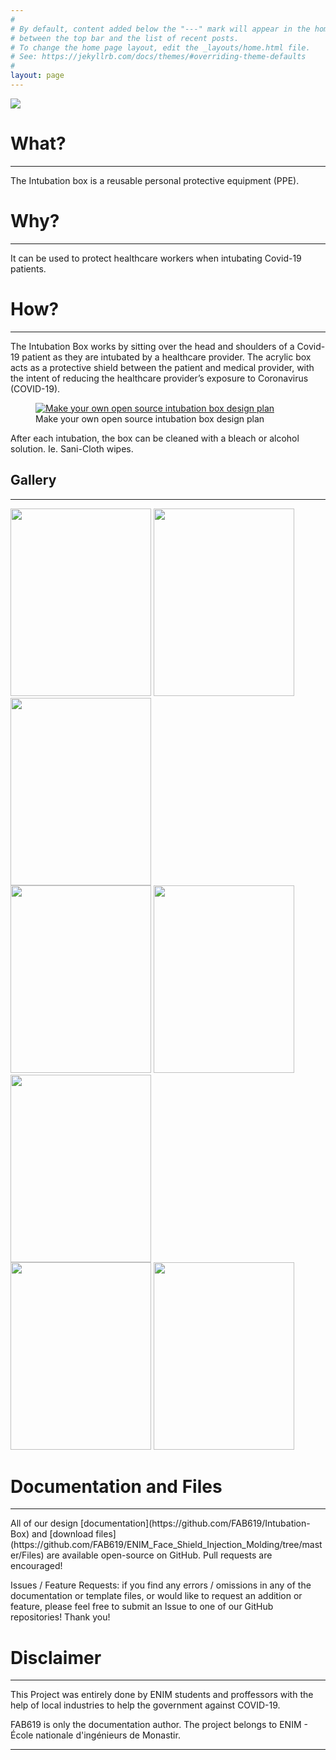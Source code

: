 ```yaml
---
#
# By default, content added below the "---" mark will appear in the home page
# between the top bar and the list of recent posts.
# To change the home page layout, edit the _layouts/home.html file.
# See: https://jekyllrb.com/docs/themes/#overriding-theme-defaults
#
layout: page
---
```





  <img src="/ENIM_Face_Shield_Injection_Molding/assets/Media/brochure.JPG">


# What?
<hr />
The Intubation box is a reusable personal protective equipment (PPE).




# Why?
<hr />
It can be used to protect healthcare workers when intubating Covid-19 patients.


# How?
<hr />
The Intubation Box works by sitting over the head and shoulders of a Covid-19 patient as they are intubated by a healthcare provider. The acrylic box acts as a protective shield between the patient and medical provider, with the intent of reducing the healthcare provider’s exposure to Coronavirus (COVID-19).

<div class="wp-block-image"><figure class="aligncenter size-large"><a href="http://tobiasartz.wpengine.com/wp-content/uploads/2020/03/Intubation_Box.pdf"><img src="https://intubationbox.com/wp-content/uploads/2020/03/make-your-own-intubation-box.jpg" alt="Make your own open source intubation box design plan" class="wp-image-56" srcset="https://intubationbox.com/wp-content/uploads/2020/03/make-your-own-intubation-box.jpg 800w, https://intubationbox.com/wp-content/uploads/2020/03/make-your-own-intubation-box-300x106.jpg 300w, https://intubationbox.com/wp-content/uploads/2020/03/make-your-own-intubation-box-768x272.jpg 768w" sizes="(max-width: 800px) 100vw, 800px" /></a><figcaption>Make your own open source intubation box design plan</figcaption></figure></div>

After each intubation, the box can be cleaned with a bleach or alcohol solution. Ie. Sani-Cloth wipes.




<h2 id="gallery">Gallery</h2>

<hr />
<div class="row">
  <div class="column">
    <img src="/Intubation-Box/assets/Media/1.jpg" style="width:225px;height:300px;" />
    <img src="/Intubation-Box/assets/Media/2.jpg" style="width:225px;height:300px;" />
    <img src="/Intubation-Box/assets/Media/3.jpg" style="width:225px;height:300px;" />
  </div>
  <div class="column">
    <img src="/Intubation-Box/assets/Media/4.jpg" style="width:225px;height:300px;" />
    <img src="/Intubation-Box/assets/Media/5.jpg" style="width:225px;height:300px;" />
    <img src="/Intubation-Box/assets/Media/6.jpg" style="width:225px;height:300px;" />
  </div>
  <div class="column">
    <img src="/Intubation-Box/assets/Media/7.jpg" style="width:225px;height:300px;" />
    <img src="/Intubation-Box/assets/Media/8.jpg" style="width:225px;height:300px;" />

  </div>
</div>

# Documentation and Files
<hr />
All of our design [documentation](https://github.com/FAB619/Intubation-Box) and [download files](https://github.com/FAB619/ENIM_Face_Shield_Injection_Molding/tree/master/Files) are available open-source on GitHub. Pull requests are encouraged!

Issues / Feature Requests: if you find any errors / omissions in any of the documentation or template files, or would like to request an addition or feature, please feel free to submit an Issue to one of our GitHub repositories! Thank you!



# Disclaimer
<hr />

This Project was entirely done by ENIM students and proffessors with the help of local industries to help the government against COVID-19.

FAB619 is only the documentation author. The project belongs to ENIM - École nationale d'ingénieurs de Monastir.



<hr />
